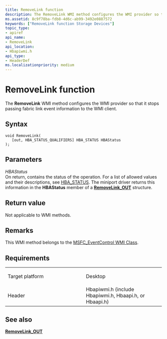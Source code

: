 ```yaml
---
title: RemoveLink function
description: The RemoveLink WMI method configures the WMI provider so that it stops passing fabric link event information to the WMI client.
ms.assetid: 8c9f78ba-fdb8-4d6c-ab99-3492e0887572
keywords: ["RemoveLink function Storage Devices"]
topic_type:
- apiref
api_name:
- RemoveLink
api_location:
- Hbapiwmi.h
api_type:
- HeaderDef
ms.localizationpriority: medium
---
```


# RemoveLink function


The **RemoveLink** WMI method configures the WMI provider so that it stops passing fabric link event information to the WMI client.

Syntax
------

```ManagedCPlusPlus
void RemoveLink(
   [out, HBA_STATUS_QUALIFIERS] HBA_STATUS HBAStatus
);
```

Parameters
----------

*HBAStatus*   
On return, contains the status of the operation. For a list of allowed values and their descriptions, see [HBA\_STATUS](hba-status.md). The miniport driver returns this information in the **HBAStatus** member of a [**RemoveLink\_OUT**](https://msdn.microsoft.com/library/windows/hardware/ff563987) structure.

Return value
------------

Not applicable to WMI methods.

Remarks
-------

This WMI method belongs to the [MSFC\_EventControl WMI Class](msfc-eventcontrol-wmi-class.md).

Requirements
------------

<table>
<colgroup>
<col width="50%" />
<col width="50%" />
</colgroup>
<tbody>
<tr class="odd">
<td align="left"><p>Target platform</p></td>
<td align="left">Desktop</td>
</tr>
<tr class="even">
<td align="left"><p>Header</p></td>
<td align="left">Hbapiwmi.h (include Hbapiwmi.h, Hbaapi.h, or Hbaapi.h)</td>
</tr>
</tbody>
</table>

## <span id="see_also"></span>See also


[**RemoveLink\_OUT**](https://msdn.microsoft.com/library/windows/hardware/ff563987)

 

 






